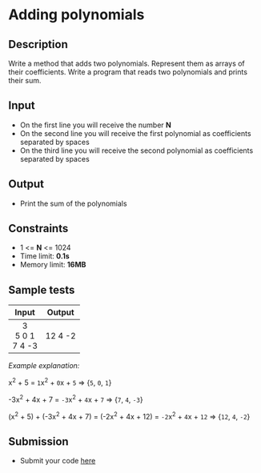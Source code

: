 # Adding polynomials

## Description
Write a method that adds two polynomials.
Represent them as arrays of their coefficients.
Write a program that reads two polynomials and prints their sum.

## Input
- On the first line you will receive the number **N**
- On the second line you will receive the first polynomial as coefficients separated by spaces
- On the third line you will receive the second polynomial as coefficients separated by spaces

## Output
- Print the sum of the polynomials

## Constraints
- 1 <= **N** <= 1024
- Time limit: **0.1s**
- Memory limit: **16MB**

## Sample tests

| Input | Output |
|:-----:|:------:|
| 3<br>5 0 1<br>7 4 -3 | 12 4 -2 |

_Example explanation:_

x<sup>2</sup> + 5 = `1`x<sup>2</sup> + `0`x + `5`	=>	{`5`, `0`, `1`}

-3x<sup>2</sup> + 4x + 7 = `-3`x<sup>2</sup> + `4`x + `7`	=>	{`7`, `4`, `-3`}

(x<sup>2</sup> + 5) + (-3x<sup>2</sup> + 4x + 7) = (-2x<sup>2</sup> + 4x + 12) = `-2`x<sup>2</sup> + `4`x + `12`	=>	{`12`, `4`, `-2`}

## Submission
- Submit your code [here](http://bgcoder.com/Contests/Compete/Index/317#10)